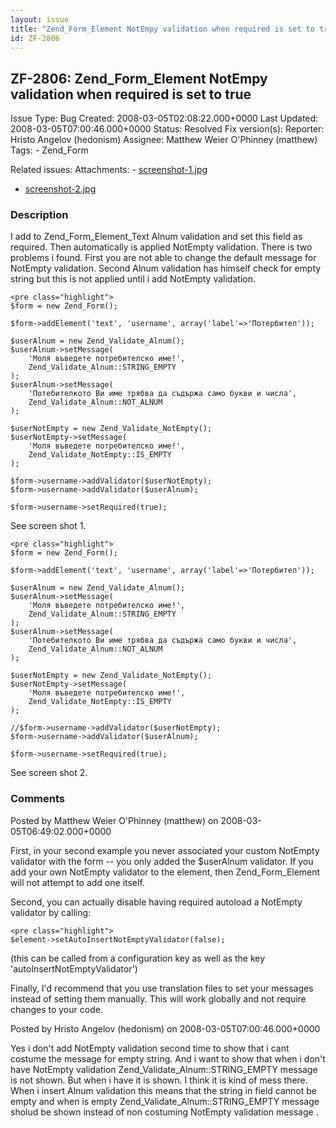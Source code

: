 ```yaml
---
layout: issue
title: "Zend_Form_Element NotEmpy validation when required is set to true"
id: ZF-2806
---
```


ZF-2806: Zend\_Form\_Element NotEmpy validation when required is set to true
----------------------------------------------------------------------------

 Issue Type: Bug Created: 2008-03-05T02:08:22.000+0000 Last Updated: 2008-03-05T07:00:46.000+0000 Status: Resolved Fix version(s): 
 Reporter:  Hristo Angelov (hedonism)  Assignee:  Matthew Weier O'Phinney (matthew)  Tags: - Zend\_Form
 
 Related issues: 
 Attachments: - [screenshot-1.jpg](/issues/secure/attachment/11168/screenshot-1.jpg)
- [screenshot-2.jpg](/issues/secure/attachment/11169/screenshot-2.jpg)
 
### Description

I add to Zend\_Form\_Element\_Text Alnum validation and set this field as required. Then automatically is applied NotEmpty validation. There is two problems i found. First you are not able to change the default message for NotEmpty validation. Second Alnum validation has himself check for empty string but this is not applied until i add NotEmpty validation.

 
    <pre class="highlight">
    $form = new Zend_Form();
    
    $form->addElement('text', 'username', array('label'=>'Потербител'));
    
    $userAlnum = new Zend_Validate_Alnum();
    $userAlnum->setMessage(
        'Моля въведете потребителско име!',
        Zend_Validate_Alnum::STRING_EMPTY
    );
    $userAlnum->setMessage(
        'Потебителкото Ви име трябва да съдържа само букви и числа',
        Zend_Validate_Alnum::NOT_ALNUM
    );
            
    $userNotEmpty = new Zend_Validate_NotEmpty();
    $userNotEmpty->setMessage(
        'Моля въведете потребителско име!',
        Zend_Validate_NotEmpty::IS_EMPTY
    );
            
    $form->username->addValidator($userNotEmpty);
    $form->username->addValidator($userAlnum);
            
    $form->username->setRequired(true);


See screen shot 1.

 
    <pre class="highlight">
    $form = new Zend_Form();
    
    $form->addElement('text', 'username', array('label'=>'Потербител'));
    
    $userAlnum = new Zend_Validate_Alnum();
    $userAlnum->setMessage(
        'Моля въведете потребителско име!',
        Zend_Validate_Alnum::STRING_EMPTY
    );
    $userAlnum->setMessage(
        'Потебителкото Ви име трябва да съдържа само букви и числа',
        Zend_Validate_Alnum::NOT_ALNUM
    );
            
    $userNotEmpty = new Zend_Validate_NotEmpty();
    $userNotEmpty->setMessage(
        'Моля въведете потребителско име!',
        Zend_Validate_NotEmpty::IS_EMPTY
    );
            
    //$form->username->addValidator($userNotEmpty);
    $form->username->addValidator($userAlnum);
            
    $form->username->setRequired(true);


See screen shot 2.

 

 

### Comments

Posted by Matthew Weier O'Phinney (matthew) on 2008-03-05T06:49:02.000+0000

First, in your second example you never associated your custom NotEmpty validator with the form -- you only added the $userAlnum validator. If you add your own NotEmpty validator to the element, then Zend\_Form\_Element will not attempt to add one itself.

Second, you can actually disable having required autoload a NotEmpty validator by calling:

 
    <pre class="highlight">
    $element->setAutoInsertNotEmptyValidator(false);


(this can be called from a configuration key as well as the key 'autoInsertNotEmptyValidator')

Finally, I'd recommend that you use translation files to set your messages instead of setting them manually. This will work globally and not require changes to your code.

 

 

Posted by Hristo Angelov (hedonism) on 2008-03-05T07:00:46.000+0000

Yes i don't add NotEmpty validation second time to show that i cant costume the message for empty string. And i want to show that when i don't have NotEmpty validation Zend\_Validate\_Alnum::STRING\_EMPTY message is not shown. But when i have it is shown. I think it is kind of mess there. When i insert Alnum validation this means that the string in field cannot be empty and when is empty Zend\_Validate\_Alnum::STRING\_EMPTY message sholud be shown instead of non costuming NotEmpty validation message .

 

 
